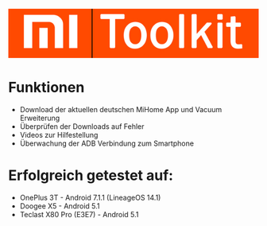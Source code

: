 ![GitHub Logo](MiTranslate/Resources/header.jpg)
# Funktionen
* Download der aktuellen deutschen MiHome App und Vacuum Erweiterung
* Überprüfen der Downloads auf Fehler
* Videos zur Hilfestellung
* Überwachung der ADB Verbindung zum Smartphone

# Erfolgreich getestet auf:
* OnePlus 3T - Android 7.1.1 (LineageOS 14.1)
* Doogee X5 - Android 5.1
* Teclast X80 Pro (E3E7) - Android 5.1
